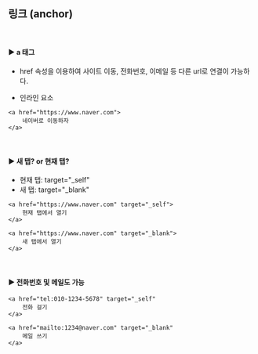 ## 링크 (anchor)

<br>

#### ▶ a 태그 

-  href 속성을 이용하여 사이트 이동, 전화번호, 이메일 등 다른 url로 연결이 가능하다.

- 인라인 요소

```
<a href="https://www.naver.com">
	네이버로 이동하자
</a>
```

<br>

#### ▶ 새 탭? or 현재 탭?

- 현재 탭: target="_self"
- 새 탭: target="_blank"

```
<a href="https://www.naver.com" target="_self">
	현재 탭에서 열기
</a>

<a href="https://www.naver.com" target="_blank">
	새 탭에서 열기
</a>
```

<br>

#### ▶ 전화번호 및 메일도 가능

```
<a href="tel:010-1234-5678" target="_self"
	전화 걸기
</a>

<a href="mailto:1234@naver.com" target="_blank"
	메일 쓰기
</a>
```

